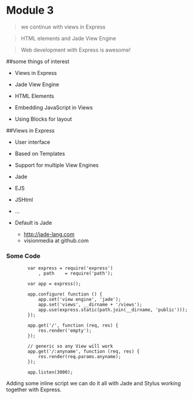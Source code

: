 # Module 3
> we continue with views in Express

> HTML elements and Jade View Engine

> Web development with Express is awesome!

##some things of interest
-  Views in Express

-  Jade View Engine

-  HTML Elements

-  Embedding JavaScript in Views

-  Using Blocks for layout

##Views in Express
-  User interface

-  Based on Templates

-  Support for multiple View Engines
  -  Jade
  -  EJS
  -  JSHtml
  -  ...
- Default is Jade
  -  http://jade-lang.com
  -  visionmedia at github.com
  
### Some Code


      		var express = require('express')
        		, path    = require('path');
    
      		var app = express();
  
      		app.configure( function () {
        		app.set('view engine', 'jade');
        		app.set('views', __dirname + '/views');
        		app.use(express.static(path.join(__dirname, 'public')));
      		});
    
      		app.get('/', function (req, res) {
        		res.render('empty');
      		});
   
      		// generic so any View will work 
      		app.get('/:anyname', function (req, res) {
        		res.render(req.params.anyname);
      		});
    
      		app.listen(3000);

Adding some inline script we can do it all with Jade and Stylus
working together with Express.
